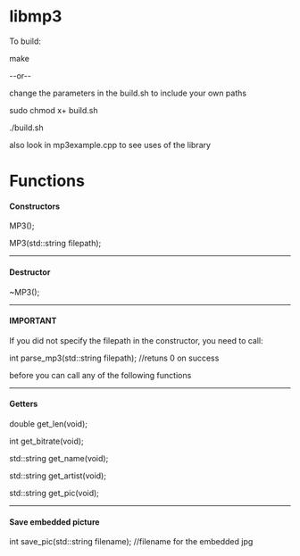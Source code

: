 # libmp3
To build:

make

--or--

change the parameters in the build.sh to include your own paths

sudo chmod x+ build.sh

./build.sh

also look in mp3example.cpp to see uses of the library

# Functions

#### Constructors

MP3();

MP3(std::string filepath);

------------------------------------------------------------------

#### Destructor

~MP3();

-------------------------------------------------------------------

#### IMPORTANT

If you did not specify the filepath in the constructor, you need to call:

int parse_mp3(std::string filepath); //retuns 0 on success

before you can call any of the following functions

--------------------------------------------------------------------

#### Getters

double get_len(void);

int get_bitrate(void);

std::string get_name(void);

std::string get_artist(void);

std::string get_pic(void);

---------------------------------------------------------------------

#### Save embedded picture

int save_pic(std::string filename); //filename for the embedded jpg
